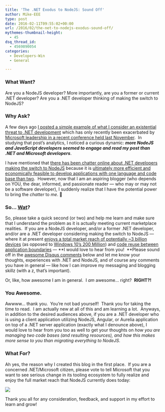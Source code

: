 ```yaml
---
title: 'The .NET Exodus to NodeJS: Sound Off'
author: Mike-EEE
type: post
date: 2016-02-11T09:55:02+00:00
url: /2016/02/the-net-to-nodejs-exodus-sound-off/
mythemes-thumbnail-height:
  - 45
dsq_thread_id:
  - 4569890054
categories:
  - Developers-Win
  - General

---
```

### What Want?

Are you a NodeJS developer? More importantly, are you a former or current .NET developer? Are you a .NET developer thinking of making the switch to NodeJS?

### Why Ask?

A few days ago [I posted a simple example of what I consider an existential threat to .NET development][1] which has only recently been exacerbated by [Microsoft leadership in a recent conference held last November][2].  In studying that post&#8217;s analytics, I noticed a curious dynamic: **_more NodeJS and JavaScript developers seemed to engage and read my post than .NET and Microsoft developers_**.

I have mentioned that [there has been chatter online about .NET developers making the switch to NodeJS][3] because it is [ultimately more efficient and economically feasible to develop applications with one language and code base than two][4].  However, now that I am an aspiring blogger (who depends on YOU, the dear, informed, and passionate reader &#8212; who may or may not be a software developer), I suddenly realize that I have the potential power to bring the _chatter_ to _me_. 🙂

### So&#8230; <a href="http://i.imgur.com/AxtzziK.gif" target="_blank">Wat</a>?

So, please take a quick second (or two) and help me learn and make sure that I understand the problem as it is actually meeting current marketplace realities.  If you are a NodeJS developer, and/or a former .NET developer, and/or are a .NET developer considering making the switch to NodeJS &#8212; where it at present [enjoys a total market reach of potentially ~3 billion devices][5] (as opposed to [Windows 10&#8217;s 200 Million][6]) and [code reuse between application boundaries][4] &#8212; **I would love to hear from you!  **Please sound off in the [awesome Disqus comments][7] below and let me know your thoughts, experiences with .NET and NodeJS, and of course any comments you have in general &#8212; like how I can improve my messaging and blogging skillz (with a z, that&#8217;s important).

Or, like, how awesome I am in general.  I _am_ awesome&#8230; right?  **RIGHT?!**

### You Awesome.

Awwww&#8230; thank you.  You&#8217;re not bad yourself!  Thank you for taking the time to read.  I am actually new at all of this and am learning a lot.  Anyways, in addition to the desired audiences above, if you are a .NET developer who is using a client application utilizing NodeJS, Angular, or Aurelia application on top of a .NET server application (exactly what I denounce above), I would love to hear from you too as well to get your thoughts on _how you are managing two code bases (and resulting resources), and how this makes more sense to you than migrating everything to NodeJS_.

### What For?

Ah yes, the reason why I created this blog in the first place.  If you are a concerned .NET/Microsoft citizen, please vote to tell Microsoft that you want to see serious change in its tooling ecosystem to fully realize and enjoy the full market reach that NodeJS currently does today:

<div class="push-button-container"><div class="push-button">
</div><a class="w-inline-block top-lighting" href="http://visualstudio.uservoice.com/forums/121579-visual-studio/suggestions/10027638-create-a-ubiquitous-net-client-application-develo" target="_blank"><div class="glass-insert" data-ix="blink" style="transition: opacity 500ms ease-in-out; opacity: 0;"></div><img class="push-button-vote-text" src="http://uploads.webflow.com/55e079ccd960e71226582014/55d09ab72123fb7e3e46b1cd_Vote%20Now!%20Text.svg" /></a></div>

Thank you all for any consideration, feedback, and support in my effort to learn and grow!

 [1]: /2016/02/the-great-net-client-divide-a-simple-example-hopefully/
 [2]: /2015/12/is-net-in-trouble-belated-thoughts-from-connect-2015/
 [3]: /2015/12/is-net-in-trouble-belated-thoughts-from-connect-2015/#flocking-to-nodejs
 [4]: /2015/10/the-broken-burned-bridge/#conceptual-and-architectural-problem
 [5]: /2015/10/the-ubiquitous-bridge/#MarketReach
 [6]: /2016/02/the-backwards-windows-platform-bridges-the-business-problem/
 [7]: /2016/02/improving-microsoft-developer-engagement-with-disqus/